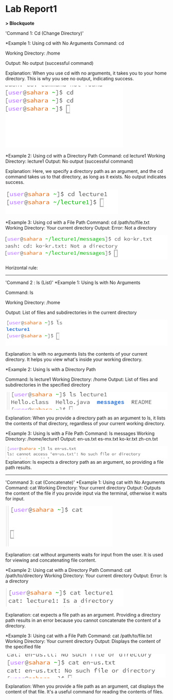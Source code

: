# Lab Report1
**> Blockquote**

'Command 1: Cd (Change Directory)'

*Example 1: Using cd with No Arguments
Command: cd

Working Directory: /home

Output: No output (successful command)

Explanation: When you use cd with no arguments, it takes you to your home directory. This is why you see no output, indicating success.

![Image](cd.png)

*Example 2: Using cd with a Directory Path
Command: cd lecture1
Working Directory: lecture1
Output: No output (successful command)

Explanation: Here, we specify a directory path as an argument, and the cd command takes us to that directory, as long as it exists. No output indicates success.

![Image](cdargument.png)

*Example 3: Using cd with a File Path
Command: cd /path/to/file.txt
Working Directory: Your current directory
Output: Error: Not a directory

![Image](cdwithfile.png)

Horizontal rule:

---

'Command 2 : ls (List)'
*Example 1: Using ls with No Arguments

Command: ls

Working Directory: /home

Output: List of files and subdirectories in the current directory

![Image](ls.png)

Explanation: ls with no arguments lists the contents of your current directory. It helps you view what's inside your working directory.

*Example 2: Using ls with a Directory Path

Command: ls lecture1
Working Directory: /home
Output: List of files and subdirectories in the specified directory

![Image](lsargu.png)

Explanation: When you provide a directory path as an argument to ls, it lists the contents of that directory, regardless of your current working directory.

*Example 3: Using ls with a File Path
Command: ls messages
Working Directory: /home/lecture1
Output: en-us.txt  es-mx.txt  ko-kr.txt  zh-cn.txt

![Image](lsfile.png)
Explanation: ls expects a directory path as an argument, so providing a file path results.

---

'Command 3: cat (Concatenate)'
*Example 1: Using cat with No Arguments
Command: cat
Working Directory: Your current directory
Output: Outputs the content of the file if you provide input via the terminal, otherwise it waits for input.

![Image](cat.png)

Explanation: cat without arguments waits for input from the user. It is used for viewing and concatenating file content.

*Example 2: Using cat with a Directory Path
Command: cat /path/to/directory
Working Directory: Your current directory
Output: Error: Is a directory

![Image](catargu.png)

Explanation: cat expects a file path as an argument. Providing a directory path results in an error because you cannot concatenate the content of a directory.

*Example 3: Using cat with a File Path
Command: cat /path/to/file.txt
Working Directory: Your current directory
Output: Displays the content of the specified file

![Image](catfile.png)

Explanation: When you provide a file path as an argument, cat displays the content of that file. It's a useful command for reading the contents of files.
